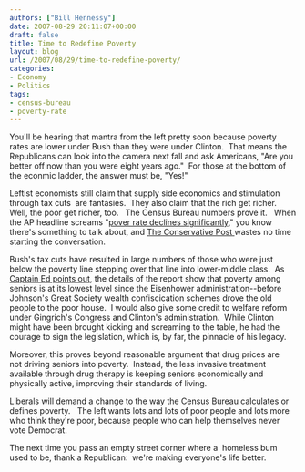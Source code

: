 ```yaml
---
authors: ["Bill Hennessy"]
date: 2007-08-29 20:11:07+00:00
draft: false
title: Time to Redefine Poverty
layout: blog
url: /2007/08/29/time-to-redefine-poverty/
categories:
- Economy
- Politics
tags:
- census-bureau
- poverty-rate
---
```


You'll be hearing that mantra from the left pretty soon because poverty rates are lower under Bush than they were under Clinton.  That means the Republicans can look into the camera next fall and ask Americans, "Are you better off now than you were eight years ago."  For those at the bottom of the econmic ladder, the answer must be, "Yes!"

Leftist economists still claim that supply side economics and stimulation through tax cuts  are fantasies.  They also claim that the rich get richer.  Well, the poor get richer, too.   The Census Bureau numbers prove it.   When the AP headline screams "[pover rate declines significantly](https://news.yahoo.com/s/ap/20070829/ap_on_re_us/poverty;_ylt=AmBk1dE0_heptyhemYHR.31vzwcF)," you know there's something to talk about, and [The Conservative Post ](https://theconservativepost.com/WordPress/?p=140)wastes no time starting the conversation.

Bush's tax cuts have resulted in large numbers of those who were just below the poverty line stepping over that line into lower-middle class.  As [Captain Ed points out](https://www.captainsquartersblog.com/mt/archives/012306.php), the details of the report show that poverty among seniors is at its lowest level since the Eisenhower administration--before Johnson's Great Society wealth confiscication schemes drove the old people to the poor house.  I would also give some credit to welfare reform under Gingrich's Congress and Clinton's administration.  While Clinton might have been brought kicking and screaming to the table, he had the courage to sign the legislation, which is, by far, the pinnacle of his legacy.

Moreover, this proves beyond reasonable argument that drug prices are not driving seniors into poverty.  Instead, the less invasive treatment available through drug therapy is keeping seniors economically and physically active, improving their standards of living.

Liberals will demand a change to the way the Census Bureau calculates or defines poverty.   The left wants lots and lots of poor people and lots more who think they're poor, because people who can help themselves never vote Democrat. 

The next time you pass an empty street corner where a  homeless bum used to be, thank a Republican:  we're making everyone's life better.
